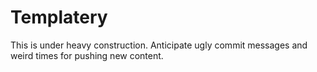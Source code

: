 # Templatery

This is under heavy construction. Anticipate ugly commit messages and weird times for pushing new content.
